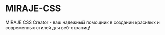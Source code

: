 # MIRAJE-CSS
MIRAJE CSS Creator - ваш надежный помощник в создании красивых и современных стилей для веб-страниц!
